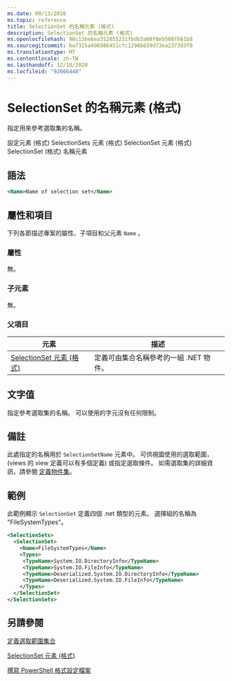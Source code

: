 ```yaml
---
ms.date: 09/13/2016
ms.topic: reference
title: SelectionSet 的名稱元素 (格式)
description: SelectionSet 的名稱元素 (格式)
ms.openlocfilehash: 98c13be6ea352055231fbdb3a60f0eb508f661b8
ms.sourcegitcommit: ba7315a496986451cfc1296b659d73ea2373d3f0
ms.translationtype: MT
ms.contentlocale: zh-TW
ms.lasthandoff: 12/10/2020
ms.locfileid: "92666448"
---
```

# <a name="name-element-for-selectionset-format"></a>SelectionSet 的名稱元素 (格式)

指定用來參考選取集的名稱。

設定元素 (格式) SelectionSets 元素 (格式) SelectionSet 元素 (格式) SelectionSet (格式) 名稱元素

## <a name="syntax"></a>語法

```xml
<Name>Name of selection set</Name>
```

## <a name="attributes-and-elements"></a>屬性和項目

下列各節描述專案的屬性、子項目和父元素 `Name` 。

### <a name="attributes"></a>屬性

無。

### <a name="child-elements"></a>子元素

無。

### <a name="parent-elements"></a>父項目

|元素|描述|
|-------------|-----------------|
|[SelectionSet 元素 (格式)](./selectionset-element-format.md)|定義可由集合名稱參考的一組 .NET 物件。|

## <a name="text-value"></a>文字值

指定參考選取集的名稱。 可以使用的字元沒有任何限制。

## <a name="remarks"></a>備註

此處指定的名稱用於 `SelectionSetName` 元素中。 可供視圖使用的選取範圍， (views 的 view 定義可以有多個定義) 或指定選取條件。 如需選取集的詳細資訊，請參閱 [定義物件集](./defining-selection-sets.md)。

## <a name="example"></a>範例

此範例顯示 `SelectionSet` 定義四個 .net 類型的元素。 選擇組的名稱為 "FileSystemTypes"。

```xml
<SelectionSets>
  <SelectionSet>
    <Name>FileSystemTypes</Name>
    <Types>
     <TypeName>System.IO.DirectoryInfo</TypeName>
     <TypeName>System.IO.FileInfo</TypeName>
     <TypeName>Deserialized.System.IO.DirectoryInfo</TypeName>
     <TypeName>Deserialized.System.IO.FileInfo</TypeName>
    </Types>
  </SelectionSet>
</SelectionSets>
```

## <a name="see-also"></a>另請參閱

[定義選取範圍集合](./defining-selection-sets.md)

[SelectionSet 元素 (格式)](./selectionset-element-format.md)

[撰寫 PowerShell 格式設定檔案](./writing-a-powershell-formatting-file.md)
